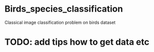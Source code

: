 # Birds_species_classification
Classical image classification problem on birds dataset
# TODO: add tips how to get data etc
